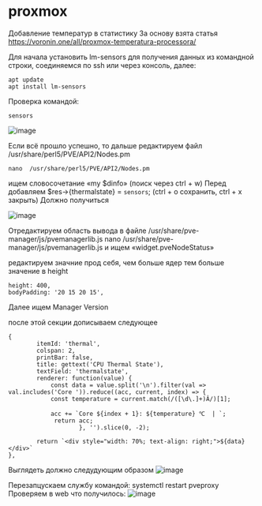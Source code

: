 # proxmox
Добавление температур в статистику
За основу взята статья https://voronin.one/all/proxmox-temperatura-processora/

Для начала установить lm-sensors для получения данных из командной строки, соединяемся по ssh или через консоль, далее:

	apt update
	apt install lm-sensors
  
Проверка командой:

	sensors
  
  ![image](https://github.com/user-attachments/assets/f4a68fde-55a3-4caa-969b-fe958a4d17d2)

Если всё прошло успешно, то дальше редактируем файл  /usr/share/perl5/PVE/API2/Nodes.pm

	nano  /usr/share/perl5/PVE/API2/Nodes.pm
  
ищем словосочетание «my $dinfo» (поиск через ctrl + w)
Перед добавляем $res->{thermalstate} = `sensors`; (ctrl + o сохранить, ctrl + x закрыть) Должно получиться

![image](https://github.com/user-attachments/assets/659ee4e6-65b0-4535-9ebc-ecea0df9b36e)

Отредактируем область вывода в файле /usr/share/pve-manager/js/pvemanagerlib.js
  nano /usr/share/pve-manager/js/pvemanagerlib.js
и ищем «widget.pveNodeStatus»

редактируем значние прод себя, чем больше ядер тем больше значение в height

    height: 400,
    bodyPadding: '20 15 20 15',
Далее ищем Manager Version

после этой секции дописываем следующее

	{
            itemId: 'thermal',
            colspan: 2,
            printBar: false,
            title: gettext('CPU Thermal State'),
            textField: 'thermalstate',
            renderer: function(value) {
                const data = value.split('\n').filter(val => val.includes('Core ')).reduce((acc, current, index) => {
                const temperature = current.match(/([\d\.]+)Â/)[1];

                acc += `Core ${index + 1}: ${temperature} ℃  | `;
                 return acc;
                        }, '').slice(0, -2);
  
			return `<div style="width: 70%; text-align: right;">${data}</div>`
	},
Выглядеть должно следудующим образом
![image](https://github.com/user-attachments/assets/b15947e2-30c8-42be-8291-5c379239aed6)

Перезапцускаем службу командой:
	systemctl restart pveproxy
Проверяем в web что получилось:
![image](https://github.com/user-attachments/assets/f82df303-eec0-4711-97bb-fde9ca8a9b60)
